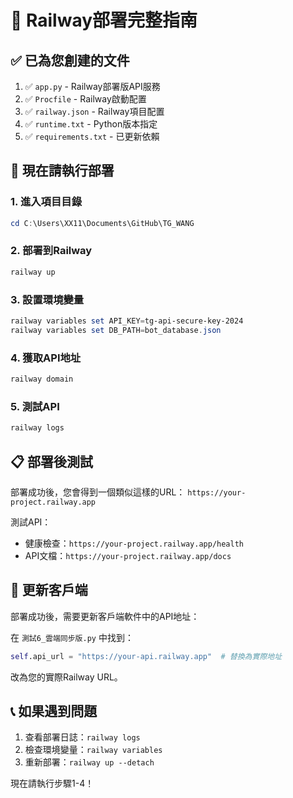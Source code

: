# 🚄 Railway部署完整指南

## ✅ 已為您創建的文件
1. ✅ `app.py` - Railway部署版API服務
2. ✅ `Procfile` - Railway啟動配置
3. ✅ `railway.json` - Railway項目配置  
4. ✅ `runtime.txt` - Python版本指定
5. ✅ `requirements.txt` - 已更新依賴

## 🚀 現在請執行部署

### 1. 進入項目目錄
```powershell
cd C:\Users\XX11\Documents\GitHub\TG_WANG
```

### 2. 部署到Railway
```powershell
railway up
```

### 3. 設置環境變量
```powershell
railway variables set API_KEY=tg-api-secure-key-2024
railway variables set DB_PATH=bot_database.json
```

### 4. 獲取API地址
```powershell
railway domain
```

### 5. 測試API
```powershell
railway logs
```

## 📋 部署後測試

部署成功後，您會得到一個類似這樣的URL：
`https://your-project.railway.app`

測試API：
- 健康檢查：`https://your-project.railway.app/health`
- API文檔：`https://your-project.railway.app/docs`

## 🔧 更新客戶端

部署成功後，需要更新客戶端軟件中的API地址：

在 `測試6_雲端同步版.py` 中找到：
```python
self.api_url = "https://your-api.railway.app"  # 替換為實際地址
```

改為您的實際Railway URL。

## 📞 如果遇到問題

1. 查看部署日誌：`railway logs`
2. 檢查環境變量：`railway variables`
3. 重新部署：`railway up --detach`

現在請執行步驟1-4！